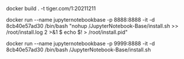 docker build . -t tiger.com/1:20211211

docker run --name jupyternotebookbase -p 8888:8888 -it -d 8cb40e57ad30 /bin/bash "nohup /JupyterNotebook-Base/install.sh >> /root/install.log 2 >&1 $ echo $! > /root/install.pid"

docker run --name jupyternotebookbase -p 9999:8888 -it -d 8cb40e57ad30 /bin/bash /JupyterNotebook-Base/install.sh